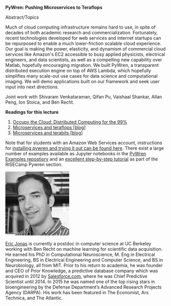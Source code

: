 <div class="abstract">   

<strong>PyWren: Pushing Microservices to Teraflops</strong>
<p align="justify">Abstract/Topics</p>  

Much of cloud computing infrastructure remains hard to use, in spite
of decades of both academic research and commercialization.
Fortunately, recent technologies developed for web services and
internet startups can be repurposed to enable a much lower-friction
scalable cloud experience. Our goal is making the power, elasticity,
and dynamism of commercial cloud services like Amazon's EC2 accessible
to busy applied physicists, electrical engineers, and data scientists,
as well as a compelling new capability over Matlab, hopefully
encouraging migration. We built PyWren, a transparent distributed
execution engine on top of AWS Lambda, which hopefully simplifies many
scale-out use cases for data science and computational imaging. We
will demo applications built on our framework and seek user input into
next directions.

Joint work with Shivaram Venkataraman, Qifan Pu, Vaishaal Shankar, Allan Peng, Ion Stoica, and Ben Recht. 

<strong>Readings for this lecture</strong>  
<ol>
<li>
<a href="https://arxiv.org/abs/1702.04024"> Occupy the Cloud: Distributed Computing for the 99% </a> 
</li>
<li>
<a href="http://pywren.io/pywren.html"> Microservices and teraflops [blog]</a>
</li>
<li>
<a href="http://pywren.io/pywren_s3.html"> Microservices and terabits [blog]</a>
</li>
</ol>
</div>

Note that for students with an Amazon Web Services account, instructions for 
[installing pywren and trying it out can be found here](http://pywren.io/pages/gettingstarted.html). 
There exist a large number of examples available as Jupyter notebooks 
in the [PyWren Examples repostiory](https://github.com/pywren/examples/)  and 
an [excellent step-by-step tutorial](https://github.com/ucbrise/risecamp/blob/master/pywren/pywren-intro.ipynb) 
as part of the RISECamp Pywren section. 

![Eric Jonas](/assets/img/EricJonas.png)  

[Eric Jonas](http://ericjonas.com/) is currently a postdoc in computer science at UC Berkeley working with Ben Recht on machine learning for scientific data acquisition. He earned his PhD in Computational Neuroscience, M. Eng in Electrical Engineering, BS in Electrical Engineering and Computer Science, and BS in Neurobiology, all from MIT. Prior to his return to academia, he was founder and CEO of Prior Knowledge, a predictive database company which was acquired in 2012 by [Salesforce.com](https://www.salesforce.com), where he was Chief Predictive Scientist until 2014. In 2015 he was named one of the top rising stars in bioengineering by the Defense Department’s Advanced Research Projects Agency (DARPA). His work has been featured in The Economist, Ars Technica, and The Atlantic.
